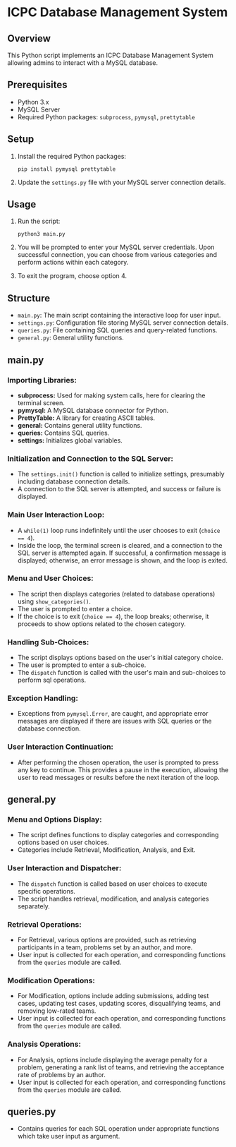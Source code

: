 # ICPC Database Management System

## Overview
This Python script implements an ICPC Database Management System allowing admins to interact with a MySQL database. 

## Prerequisites
- Python 3.x
- MySQL Server
- Required Python packages: `subprocess`, `pymysql`, `prettytable`

## Setup
1. Install the required Python packages:
    ```
    pip install pymysql prettytable
    ```

2. Update the `settings.py` file with your MySQL server connection details.

## Usage
1. Run the script:
    ```
    python3 main.py
    ```

2. You will be prompted to enter your MySQL server credentials. Upon successful connection, you can choose from various categories and perform actions within each category.

3. To exit the program, choose option 4.

## Structure
- `main.py`: The main script containing the interactive loop for user input.
- `settings.py`: Configuration file storing MySQL server connection details.
- `queries.py`: File containing SQL queries and query-related functions.
- `general.py`: General utility functions.

## main.py

### Importing Libraries:

- **subprocess:** Used for making system calls, here for clearing the terminal screen.
- **pymysql:** A MySQL database connector for Python.
- **PrettyTable:** A library for creating ASCII tables.
- **general:** Contains general utility functions.
- **queries:** Contains SQL queries.
- **settings:** Initializes global variables.

### Initialization and Connection to the SQL Server:

- The `settings.init()` function is called to initialize settings, presumably including database connection details.
- A connection to the SQL server is attempted, and success or failure is displayed.

### Main User Interaction Loop:

- A `while(1)` loop runs indefinitely until the user chooses to exit (`choice == 4`).
- Inside the loop, the terminal screen is cleared, and a connection to the SQL server is attempted again. If successful, a confirmation message is displayed; otherwise, an error message is shown, and the loop is exited.

### Menu and User Choices:

- The script then displays categories (related to database operations) using `show_categories()`.
- The user is prompted to enter a choice.
- If the choice is to exit (`choice == 4`), the loop breaks; otherwise, it proceeds to show options related to the chosen category.

### Handling Sub-Choices:

- The script displays options based on the user's initial category choice.
- The user is prompted to enter a sub-choice.
- The `dispatch` function is called with the user's main and sub-choices to perform sql operations.

### Exception Handling:

- Exceptions from `pymysql.Error`, are caught, and appropriate error messages are displayed if there are issues with SQL queries or the database connection.

### User Interaction Continuation:

- After performing the chosen operation, the user is prompted to press any key to continue. This provides a pause in the execution, allowing the user to read messages or results before the next iteration of the loop.

## general.py

### Menu and Options Display:

- The script defines functions to display categories and corresponding options based on user choices.
- Categories include Retrieval, Modification, Analysis, and Exit.

### User Interaction and Dispatcher:

- The `dispatch` function is called based on user choices to execute specific operations.
- The script handles retrieval, modification, and analysis categories separately.

### Retrieval Operations:

- For Retrieval, various options are provided, such as retrieving participants in a team, problems set by an author, and more.
- User input is collected for each operation, and corresponding functions from the `queries` module are called.

### Modification Operations:

- For Modification, options include adding submissions, adding test cases, updating test cases, updating scores, disqualifying teams, and removing low-rated teams.
- User input is collected for each operation, and corresponding functions from the `queries` module are called.

### Analysis Operations:

- For Analysis, options include displaying the average penalty for a problem, generating a rank list of teams, and retrieving the acceptance rate of problems by an author.
- User input is collected for each operation, and corresponding functions from the `queries` module are called.

## queries.py

- Contains queries for each SQL operation under appropriate functions which take user input as argument.



